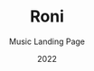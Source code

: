 ---
  id: 5
  date: "2022"
  title: "Roni"
  subtitle: "Music Landing Page"
  description: "Discover the latest music events, albums and tours with our interactive landing page built using React.js and CSS. Explore upcoming concerts and get tickets before they sell out."
  techs: ["NEXT", "STYLED COMPONENTS", "HYGRAPH", "FIGMA", "VERCEL"]
  image:
    src: "/images/roni.jpg"
    alt: "roni"
    width: 1374
    height: 738
  link: "https://roni-music.vercel.app/"
---